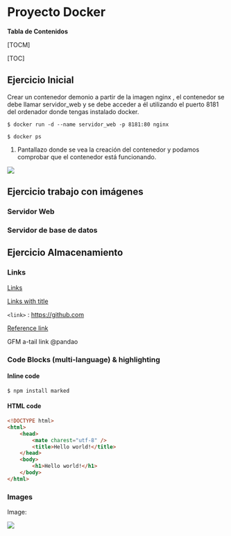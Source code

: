 #  Proyecto Docker


**Tabla de Contenidos**

[TOCM]

[TOC]


## Ejercicio Inicial
Crear un contenedor demonio a partir de la imagen nginx , el contenedor se debe llamar servidor_web y se debe acceder a él utilizando el puerto 8181 del ordenador donde
tengas instalado docker.

`$ docker run -d --name servidor_web -p 8181:80 nginx `

`$ docker ps`

1. Pantallazo donde se vea la creación del contenedor y podamos comprobar que el contenedor está funcionando.

![](https://pandao.github.io/editor.md/examples/images/4.jpg)

## Ejercicio trabajo con imágenes
### Servidor Web
### Servidor de base de datos
## Ejercicio Almacenamiento







### Links

[Links](http://localhost/)

[Links with title](http://localhost/ "link title")

`<link>` : <https://github.com>

[Reference link][id/name] 

[id/name]: http://link-url/

GFM a-tail link @pandao

### Code Blocks (multi-language) & highlighting

#### Inline code

`$ npm install marked`


#### HTML code

```html
<!DOCTYPE html>
<html>
    <head>
        <mate charest="utf-8" />
        <title>Hello world!</title>
    </head>
    <body>
        <h1>Hello world!</h1>
    </body>
</html>
```

### Images

Image:

![](https://pandao.github.io/editor.md/examples/images/4.jpg)

